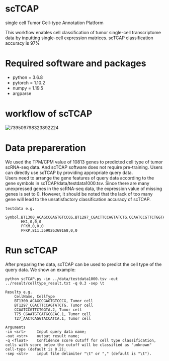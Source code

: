 # scTCAP
single cell Tumor Cell-type Annotation Platform

This workflow enables cell classification of tumor single-cell transcriptome data by inputting single-cell expression matrices. scTCAP classification accuracy is 97%

# Required software and packages

- python = 3.6.8
- pytorch = 1.10.2
- numpy = 1.19.5
- argparse

# workflow of scTCAP
![739509798323892224](https://user-images.githubusercontent.com/23115618/178656464-52ff76ca-fc6e-44ff-a38d-ab2609374426.jpg)

# Data prepareration
We used the TPM/CPM value of 10813 genes to predicted cell type of  tumor scRNA-seq data. And scTCAP software does not require pre-training. Users can directly use scTCAP by providing appropriate query data.   
Users need to arrange the gene features of query data according to the gene symbols in scTCAP/data/testdata1000.tsv. Since there are many unexpressed genes in the scRNA-seq data, the expression value of missing genes is set to 0. However, it should be noted that the lack of too many gene will lead to the unsatisfactory classification accuracy of scTCAP.

```shell
testdata e.g.   
       Symbol,BT1300_ACAGCCGAGTGTCCCG,BT1297_CGACTTCCAGTATCTG,CCAATCCGTTCTGGTA.2
       HK1,0,0,0
       PFKM,0,0,0
       PFKP,811.359026369168,0,0
```

# Run scTCAP
After preparing the data, scTCAP can be used to predict the cell type of the query data.
We show an example:
```shell
python scTCAP.py -in ../data/testdata1000.tsv -out ../result/celltype_result.txt -q 0.3 -sep \t

Results e.g.
    CellName, CellType
    BT1300_ACAGCCGAGTGTCCCG, Tumor cell
    BT1297_CGACTTCCAGTATCTG, Tumor cell
    CCAATCCGTTCTGGTA.2, Tumor cell
    T75_CGAATGTCATGCGCAC.1, Tumor cell
    T27_AACTCAGGTACCATCA.1, Tumor cell
```
```shell
Arguments
-in <srt>     Input query data name;  
-out <str>    output result name;  
-q <float>    Confidence score cutoff for cell type classification, cells with score below the cutoff will be classified as "unknown" cell-type (default is 0.2);
-sep <str>    input file delimiter "\t" or "," (default is "\t").  
```
